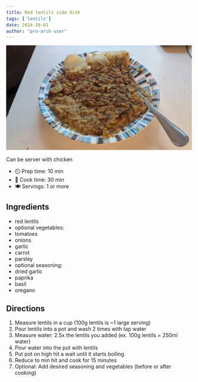 ```yaml
---
title: Red lentils side dish
tags: ['lentils']
date: 2024-10-01
author: "pro-arch-user"
---
```


![red-lentils](static/pix/red-lentils-side-dish.webp)

Can be server with chicken

- ⏲️ Prep time: 10 min
- 🍳 Cook time: 30 min
- 🍽️ Servings: 1 or more

## Ingredients

- red lentils
- optional vegetables:
- tomatoes
- onions
- garlic
- carrot
- parsley
- optional seasoning:
- dried garlic
- paprika
- basil
- oregano

## Directions

1. Measure lentils in a cup (100g lentils is ~1 large serving)
2. Pour lentils into a pot and wash 2 times with tap water
3. Measure water: 2.5x the lentils you added (ex. 100g lentils = 250ml water)
4. Pour water into the pot with lentils
5. Put pot on high hit a wait until it starts boiling
6. Reduce to min hit and cook for 15 minutes
7. Optional: Add desired seasoning and vegetables (before or after cooking)
